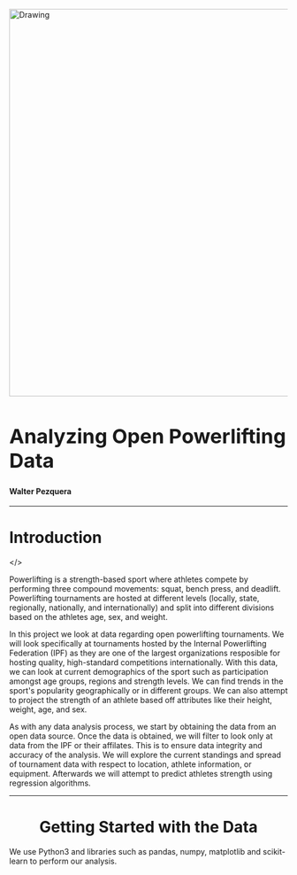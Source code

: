 <body>
  <div tabindex="-1" id="notebook" class="border-box-sizing">
    <div class="container" id="notebook-container">

<div class="cell border-box-sizing text_cell rendered"><div class="prompt input_prompt">
</div>
<div class="inner_cell">
<div class="text_cell_render border-box-sizing rendered_html">
<p><img src="https://images.unsplash.com/photo-1541600383005-565c949cf777?ixlib=rb-4.0.3&ixid=MnwxMjA3fDB8MHxwaG90by1wYWdlfHx8fGVufDB8fHx8&auto=format&fit=crop&w=1740&q=80" alt="Drawing" style="width: 700px;"/></p>
<p></p>
<p><h1 style="font-size:36px;">Analyzing Open Powerlifting Data</h1></p>
<p><h4>
Walter Pezquera</h4></p>
<p><hr></p>
<p><h1>Introduction</h1>
&lt;/&gt;</p>
<body><p>
Powerlifting is a strength-based sport where athletes compete by performing three compound movements: squat, bench press, and deadlift. Powerlifting tournaments are hosted at different levels (locally, state, regionally, nationally, and internationally) and split into different divisions based on the athletes age, sex, and weight.
<p>
In this project we look at data regarding open powerlifting tournaments. We will look specifically at tournaments hosted by the Internal Powerlifting Federation (IPF) as they are one of the largest organizations resposible for hosting quality, high-standard competitions internationally. With this data, we can look at current demographics of the sport such as participation amongst age groups, regions and strength levels. We can find trends in the sport's popularity geographically or in different groups. We can also attempt to project the strength of an athlete based off attributes like their height, weight, age, and sex. 
<p>
As with any data analysis process, we start by obtaining the data from an open data source. Once the data is obtained, we will filter to look only at data from the IPF or their affilates. This is to ensure data integrity and accuracy of the analysis. We will explore the current standings and spread of tournament data with respect to location, athlete information, or equipment. Afterwards we will attempt to predict athletes strength using regression algorithms. 
  <hr>
<center><h1>Getting Started with the Data</h1></center>
<body><p>
We use Python3 and libraries such as pandas, numpy, matplotlib and scikit-learn to perform our analysis.
